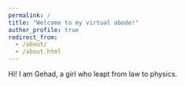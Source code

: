 ```yaml
---
permalink: /
title: "Welcome to my virtual abode!"
author_profile: true
redirect_from: 
  - /about/
  - /about.html
---
```


Hi! I am Gehad, a girl who leapt from law to physics.
